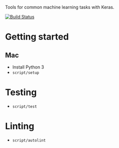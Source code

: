 Tools for common machine learning tasks with Keras.

[![Build Status](https://travis-ci.org/triagemd/ml-tools.svg?branch=master)](https://travis-ci.org/triagemd/ml-tools)

# Getting started

## Mac

 - Install Python 3
 - `script/setup`


# Testing

 - `script/test`


# Linting

 - `script/autolint`
